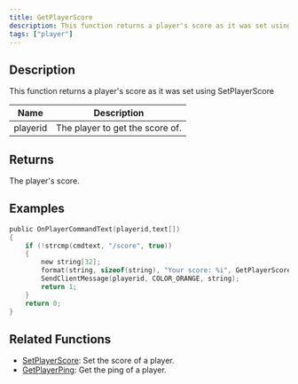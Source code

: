 ```yaml
---
title: GetPlayerScore
description: This function returns a player's score as it was set using SetPlayerScore.
tags: ["player"]
---
```


## Description

This function returns a player's score as it was set using SetPlayerScore

| Name     | Description                     |
| -------- | ------------------------------- |
| playerid | The player to get the score of. |

## Returns

The player's score.

## Examples

```c
public OnPlayerCommandText(playerid,text[])
{
    if (!strcmp(cmdtext, "/score", true))
    {
        new string[32];
        format(string, sizeof(string), "Your score: %i", GetPlayerScore(playerid));
        SendClientMessage(playerid, COLOR_ORANGE, string);
        return 1;
    }
    return 0;
}
```

## Related Functions

- [SetPlayerScore](SetPlayerScore): Set the score of a player.
- [GetPlayerPing](GetPlayerPing): Get the ping of a player.
